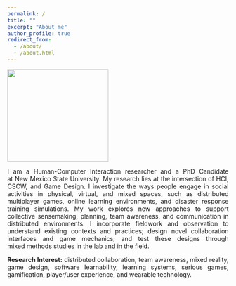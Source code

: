 ```yaml
---
permalink: /
title: ""
excerpt: "About me"
author_profile: true
redirect_from: 
  - /about/
  - /about.html
---
```


<img class="alignright wp-image-1198" src="https://dept-wp.nmsu.edu/pixl/files/2019/03/SultanCLUNew.jpg" alt="" width="230" height="210" />

<p style="text-align: justify;">I am a Human-Computer Interaction researcher and a PhD Candidate at New Mexico State University. My research lies at the intersection of HCI, CSCW, and Game Design. I investigate the ways people engage in social activities in physical, virtual, and mixed spaces, such as distributed multiplayer games, online learning environments, and disaster response training simulations. My work explores new approaches to support collective sensemaking, planning, team awareness, and communication in distributed environments. I incorporate fieldwork and observation to understand existing contexts and practices; design novel collaboration interfaces and game mechanics; and test these designs through mixed methods studies in the lab and in the field.</p>

<p style="text-align: justify;"><strong>Research Interest:</strong> distributed collaboration, team awareness, mixed reality, <span class="lt-line-clamp__line lt-line-clamp__line--last">game design, software learnability, learning systems, </span>serious games, gamification, player/<span class="lt-line-clamp__line">user experience,</span> and <span class="lt-line-clamp__line lt-line-clamp__line--last">wearable technology.</span></p>
